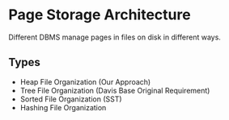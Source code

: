 # Page Storage Architecture

Different DBMS manage pages in files on disk in different ways.

## Types

- Heap File Organization (Our Approach)
- Tree File Organization (Davis Base Original Requirement)
- Sorted File Organization (SST)
- Hashing File Organization